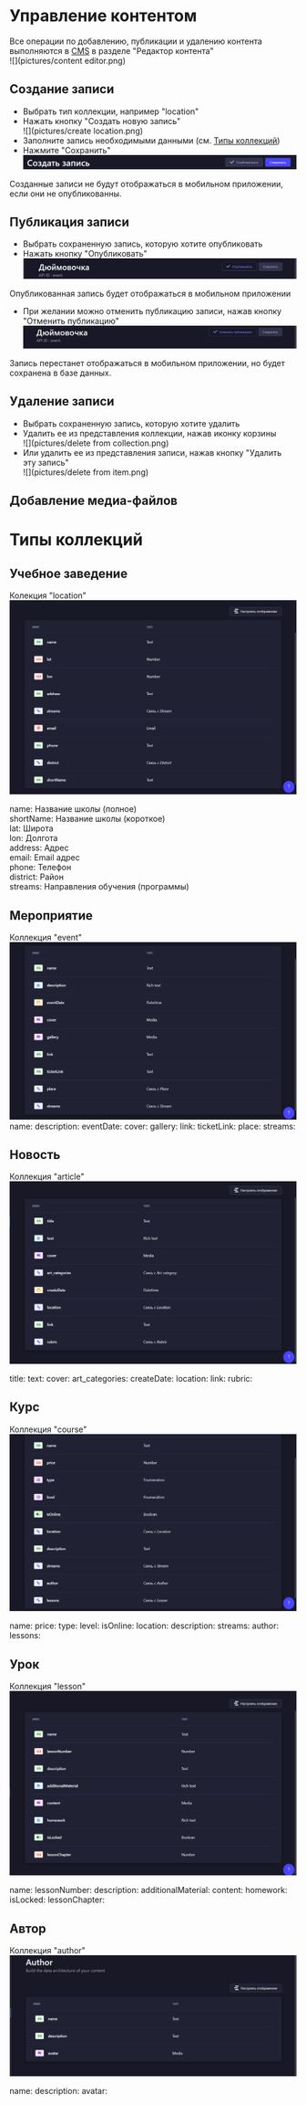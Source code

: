 
# Управление контентом
Все операции по добавлению, публикации и удалению контента выполняются в [CMS](http://45.9.27.2/admin) в разделе "Редактор контента"  
![](pictures/content editor.png)

## Создание записи

- Выбрать тип коллекции, например "location"   
- Нажать кнопку "Создать новую запись"  
![](pictures/create location.png)  
- Заполните запись необходимыми данными (см. [Типы коллекций](./#_5))  
- Нажмите "Сохранить"  
![](pictures/save.png)  

Созданные записи не будут отображаться в мобильном приложении, если они не опубликованны.
## Публикация записи

- Выбрать сохраненную запись, которую хотите опубликовать  
- Нажать кнопку "Опубликовать"  
![](pictures/publish.png)  

Опубликованная запись будет отображаться в мобильном приложении  

- При желании можно отменить публикацию записи, нажав кнопку "Отменить публикацию"  
![](pictures/unpublish.png)   

Запись перестанет отображаться в мобильном приложении, но будет сохранена в базе данных.  

## Удаление записи

- Выбрать сохраненную запись, которую хотите удалить  
- Удалить ее из представления коллекции, нажав иконку корзины  
![](pictures/delete from collection.png)   
- Или удалить ее из представления записи, нажав кнопку "Удалить эту запись"  
![](pictures/delete from item.png)    

## Добавление медиа-файлов

# Типы коллекций
## Учебное заведение
Колекция "location"
![](pictures/location.png)    

name: Название школы (полное)  
shortName: Название школы (короткое)  
lat: Широта  
lon: Долгота  
address: Адрес  
email: Email адрес  
phone: Телефон  
district: Район  
streams: Направления обучения (программы)

## Мероприятие
Коллекция "event"
![](pictures/event.png)    
name:
description:
eventDate:
cover:
gallery:
link:
ticketLink:
place:
streams:

## Новость
Коллекция "article"
![](pictures/article.png)  

title:
text:
cover:
art_categories:
createDate:
location:
link:
rubric:

## Курс
Коллекция "course"
![](pictures/course.png)  

name:
price:
type:
level:
isOnline:
location:
description:
streams:
author:
lessons:
## Урок
Коллекция "lesson"
![](pictures/lesson.png)  

name:
lessonNumber:
description:
additionalMaterial:
content:
homework:
isLocked:
lessonChapter:


## Автор
Коллекция "author"
![](pictures/author.png)  

name:
description:
avatar: